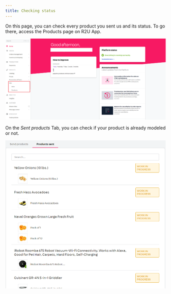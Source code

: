 ```yaml
---
title: Checking status
---
```


On this page, you can check every product you sent us and its status. To go there, access the Products page on R2U App.

![](./assets/sidebar.png 'Sidebar')

On the _Sent products_ Tab, you can check if your product is already modeled or not.

![](./assets/sent-products.png 'Checking status')
